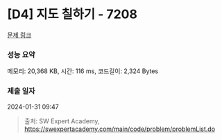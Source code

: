 # [D4] 지도 칠하기 - 7208 

[문제 링크](https://swexpertacademy.com/main/code/problem/problemDetail.do?contestProbId=AWlHcsEqf1YDFASG) 

### 성능 요약

메모리: 20,368 KB, 시간: 116 ms, 코드길이: 2,324 Bytes

### 제출 일자

2024-01-31 09:47



> 출처: SW Expert Academy, https://swexpertacademy.com/main/code/problem/problemList.do